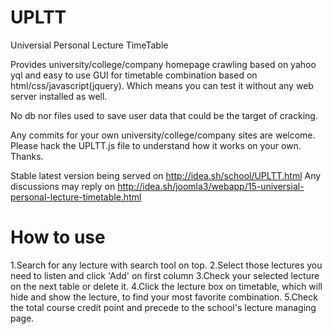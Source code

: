 UPLTT
=====

Universial Personal Lecture TimeTable

Provides university/college/company homepage crawling based on yahoo yql and
easy to use GUI for timetable combination based on html/css/javascript(jquery).
Which means you can test it without any web server installed as well.

No db nor files used to save user data that could be the target of cracking.

Any commits for your own university/college/company sites are welcome.
Please hack the UPLTT.js file to understand how it works on your own. Thanks.

Stable latest version being served on http://idea.sh/school/UPLTT.html
Any discussions may reply on http://idea.sh/joomla3/webapp/15-universial-personal-lecture-timetable.html

How to use
==========

1.Search for any lecture with search tool on top.
2.Select those lectures you need to listen and click 'Add' on first column
3.Check your selected lecture on the next table or delete it.
4.Click the lecture box on timetable, which will hide and show the lecture, to find your most favorite combination.
5.Check the total course credit point and precede to the school's lecture managing page.